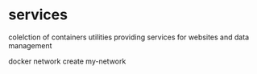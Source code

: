 # services
colelction of containers utilities providing services for websites and data management


docker network create my-network
